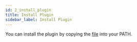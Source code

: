 ```yaml
---
id: 2_install_plugin
title: Install Plugin
sidebar_label: Install Plugin
---
```

You can install the plugin by copying the [file](https://github.com/Orange-OpenSource/casskop/tree/master/plugins/kubectl-casskop) into your PATH.